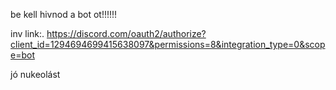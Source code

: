 be kell hivnod a bot ot!!!!!! 


inv link:. https://discord.com/oauth2/authorize?client_id=1294694699415638097&permissions=8&integration_type=0&scope=bot

jó nukeolást